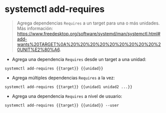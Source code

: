 # systemctl add-requires

> Agrega dependencias `Requires` a un target para una o más unidades.
> Más información: <https://www.freedesktop.org/software/systemd/man/systemctl.html#add-wants%20TARGET%0A%20%20%20%20%20%20%20%20%20%20UNIT%E2%80%A6>.

- Agrega una dependencia `Requires` desde un target a una unidad:

`systemctl add-requires {{target}} {{unidad}}`

- Agrega múltiples dependencias `Requires` a la vez:

`systemctl add-requires {{target}} {{unidad1 unidad2 ...}}`

- Agrega una dependencia `Requires` a nivel de usuario:

`systemctl add-requires {{target}} {{unidad}} --user`
